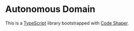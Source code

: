 # Autonomous Domain

This is a [TypeScript](https://typescriptlang.org/) library bootstrapped with
[Code Shaper](https://code-shaper.dev).
